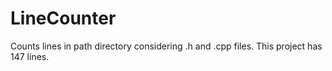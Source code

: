 # LineCounter
Counts lines in path directory considering .h and .cpp files. This project has 147 lines.
